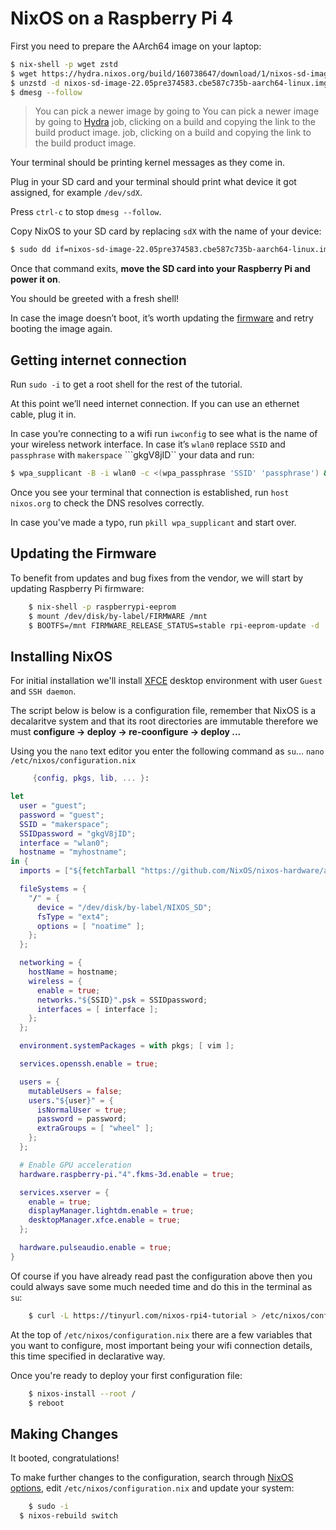 # NixOS on a Raspberry Pi 4

First you need to prepare the AArch64 image on your laptop:

```bash
$ nix-shell -p wget zstd
$ wget https://hydra.nixos.org/build/160738647/download/1/nixos-sd-image-22.05pre374583.cbe587c735b-aarch64-linux.img.zst
$ unzstd -d nixos-sd-image-22.05pre374583.cbe587c735b-aarch64-linux.img.zst
$ dmesg --follow
```

> You can pick a newer image by going to You can pick a newer image by going to [Hydra](https://hydra.nixos.org/job/nixos/trunk-combined/nixos.sd_image.aarch64-linux) job, clicking on a build and copying the link to the build product image. job, clicking on a build and copying the link to the build product image.

Your terminal should be printing kernel messages as they come in.

Plug in your SD card and your terminal should print what device it got assigned, for example ``/dev/sdX``.

Press ``ctrl-c`` to stop ``dmesg --follow``.

Copy NixOS to your SD card by replacing ``sdX`` with the name of your device:

```bash
$ sudo dd if=nixos-sd-image-22.05pre374583.cbe587c735b-aarch64-linux.img of=/dev/sdX bs=4096 conv=fsync status=progress
```

Once that command exits, **move the SD card into your Raspberry Pi and power it on**.

You should be greeted with a fresh shell!

In case the image doesn’t boot, it’s worth updating the [firmware](https://www.raspberrypi.com/documentation/computers/raspberry-pi.html#updating-the-bootloader) and retry booting the image again.

## Getting internet connection

Run ``sudo -i`` to get a root shell for the rest of the tutorial.

At this point we’ll need internet connection. If you can use an ethernet cable, plug it in.

In case you’re connecting to a wifi run ``iwconfig`` to see what is the name of your wireless network interface. In case it’s ```wlan0``` replace ```SSID``` and ```passphrase``` with ```makerspace``` ```gkgV8jID`` your data and run:

```bash
$ wpa_supplicant -B -i wlan0 -c <(wpa_passphrase 'SSID' 'passphrase') &
```

Once you see your terminal that connection is established, run ``host nixos.org`` to check the DNS resolves correctly.

In case you've made a typo, run ``pkill wpa_supplicant`` and start over.

## Updating the Firmware

To benefit from updates and bug fixes from the vendor, we will start by updating Raspberry Pi firmware:

```bash
	$ nix-shell -p raspberrypi-eeprom
	$ mount /dev/disk/by-label/FIRMWARE /mnt
	$ BOOTFS=/mnt FIRMWARE_RELEASE_STATUS=stable rpi-eeprom-update -d  
```

## Installing NixOS

For initial installation we'll install [XFCE](https://www.xfce.org/) desktop environment with user ``Guest`` and ``SSH daemon``.

The script below is below is a configuration file, remember that NixOS is a decalaritve system and that its root directories are immutable therefore we must **configure -> deploy -> re-coonfigure -> deploy ...**

Using you the ``nano`` text editor you enter the following command as ``su``... ``nano /etc/nixos/configuration.nix`` 

```nix 
	 {config, pkgs, lib, ... }:

let
  user = "guest";
  password = "guest";
  SSID = "makerspace";
  SSIDpassword = "gkgV8jID";
  interface = "wlan0";
  hostname = "myhostname";
in {
  imports = ["${fetchTarball "https://github.com/NixOS/nixos-hardware/archive/936e4649098d6a5e0762058cb7687be1b2d90550.tar.gz" }/raspberry-pi/4"];

  fileSystems = {
    "/" = {
      device = "/dev/disk/by-label/NIXOS_SD";
      fsType = "ext4";
      options = [ "noatime" ];
    };
  };

  networking = {
    hostName = hostname;
    wireless = {
      enable = true;
      networks."${SSID}".psk = SSIDpassword;
      interfaces = [ interface ];
    };
  };

  environment.systemPackages = with pkgs; [ vim ];

  services.openssh.enable = true;

  users = {
    mutableUsers = false;
    users."${user}" = {
      isNormalUser = true;
      password = password;
      extraGroups = [ "wheel" ];
    };
  };

  # Enable GPU acceleration
  hardware.raspberry-pi."4".fkms-3d.enable = true;

  services.xserver = {
    enable = true;
    displayManager.lightdm.enable = true;
    desktopManager.xfce.enable = true;
  };

  hardware.pulseaudio.enable = true;
}
```

Of course if you have already read past the configuration above then you could always save some much needed time and do this in the terminal as ``su``:

```bash
	$ curl -L https://tinyurl.com/nixos-rpi4-tutorial > /etc/nixos/configuration.nix
```

At the top of ``/etc/nixos/configuration.nix`` there are a few variables that you want to configure, most important being your wifi connection details, this time specified in declarative way.

Once you're ready to deploy your first configuration file:

```bash
	$ nixos-install --root /
	$ reboot
```

## Making Changes

It booted, congratulations!

To make further changes to the configuration, search through [NixOS options](https://search.nixos.org/options), edit ``/etc/nixos/configuration.nix`` and update your system:

```bash
	$ sudo -i
  $ nixos-rebuild switch
```